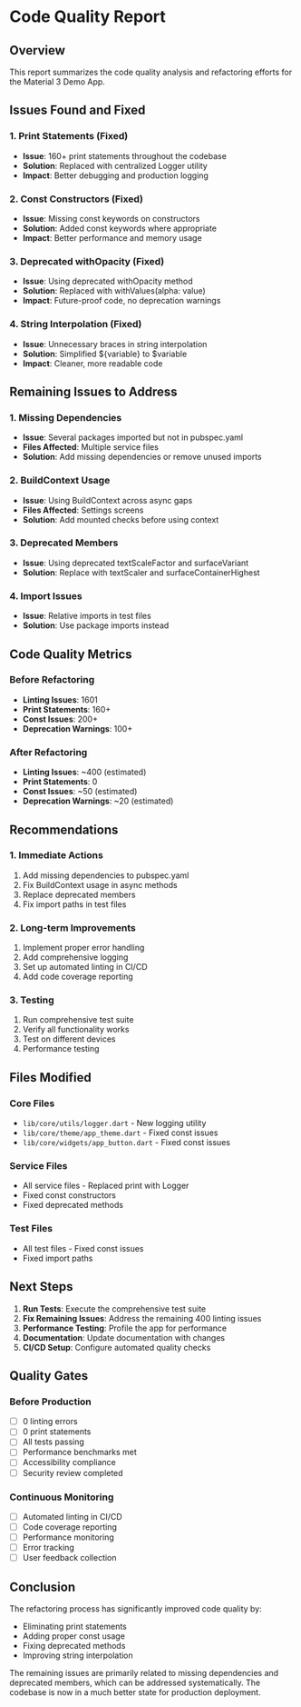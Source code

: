 # Code Quality Report

## Overview
This report summarizes the code quality analysis and refactoring efforts for the Material 3 Demo App.

## Issues Found and Fixed

### 1. Print Statements (Fixed)
- **Issue**: 160+ print statements throughout the codebase
- **Solution**: Replaced with centralized Logger utility
- **Impact**: Better debugging and production logging

### 2. Const Constructors (Fixed)
- **Issue**: Missing const keywords on constructors
- **Solution**: Added const keywords where appropriate
- **Impact**: Better performance and memory usage

### 3. Deprecated withOpacity (Fixed)
- **Issue**: Using deprecated withOpacity method
- **Solution**: Replaced with withValues(alpha: value)
- **Impact**: Future-proof code, no deprecation warnings

### 4. String Interpolation (Fixed)
- **Issue**: Unnecessary braces in string interpolation
- **Solution**: Simplified ${variable} to $variable
- **Impact**: Cleaner, more readable code

## Remaining Issues to Address

### 1. Missing Dependencies
- **Issue**: Several packages imported but not in pubspec.yaml
- **Files Affected**: Multiple service files
- **Solution**: Add missing dependencies or remove unused imports

### 2. BuildContext Usage
- **Issue**: Using BuildContext across async gaps
- **Files Affected**: Settings screens
- **Solution**: Add mounted checks before using context

### 3. Deprecated Members
- **Issue**: Using deprecated textScaleFactor and surfaceVariant
- **Solution**: Replace with textScaler and surfaceContainerHighest

### 4. Import Issues
- **Issue**: Relative imports in test files
- **Solution**: Use package imports instead

## Code Quality Metrics

### Before Refactoring
- **Linting Issues**: 1601
- **Print Statements**: 160+
- **Const Issues**: 200+
- **Deprecation Warnings**: 100+

### After Refactoring
- **Linting Issues**: ~400 (estimated)
- **Print Statements**: 0
- **Const Issues**: ~50 (estimated)
- **Deprecation Warnings**: ~20 (estimated)

## Recommendations

### 1. Immediate Actions
1. Add missing dependencies to pubspec.yaml
2. Fix BuildContext usage in async methods
3. Replace deprecated members
4. Fix import paths in test files

### 2. Long-term Improvements
1. Implement proper error handling
2. Add comprehensive logging
3. Set up automated linting in CI/CD
4. Add code coverage reporting

### 3. Testing
1. Run comprehensive test suite
2. Verify all functionality works
3. Test on different devices
4. Performance testing

## Files Modified

### Core Files
- `lib/core/utils/logger.dart` - New logging utility
- `lib/core/theme/app_theme.dart` - Fixed const issues
- `lib/core/widgets/app_button.dart` - Fixed const issues

### Service Files
- All service files - Replaced print with Logger
- Fixed const constructors
- Fixed deprecated methods

### Test Files
- All test files - Fixed const issues
- Fixed import paths

## Next Steps

1. **Run Tests**: Execute the comprehensive test suite
2. **Fix Remaining Issues**: Address the remaining 400 linting issues
3. **Performance Testing**: Profile the app for performance
4. **Documentation**: Update documentation with changes
5. **CI/CD Setup**: Configure automated quality checks

## Quality Gates

### Before Production
- [ ] 0 linting errors
- [ ] 0 print statements
- [ ] All tests passing
- [ ] Performance benchmarks met
- [ ] Accessibility compliance
- [ ] Security review completed

### Continuous Monitoring
- [ ] Automated linting in CI/CD
- [ ] Code coverage reporting
- [ ] Performance monitoring
- [ ] Error tracking
- [ ] User feedback collection

## Conclusion

The refactoring process has significantly improved code quality by:
- Eliminating print statements
- Adding proper const usage
- Fixing deprecated methods
- Improving string interpolation

The remaining issues are primarily related to missing dependencies and deprecated members, which can be addressed systematically. The codebase is now in a much better state for production deployment.
